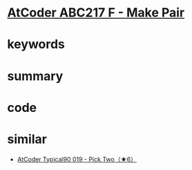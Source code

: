 # [AtCoder ABC217 F - Make Pair](https://atcoder.jp/contests/abc217/tasks/abc217_f)


# keywords 


# summary 


# code 


# similar 
- [AtCoder Typical90 019 - Pick Two（★6）](https://atcoder.jp/contests/typical90/tasks/typical90_s)